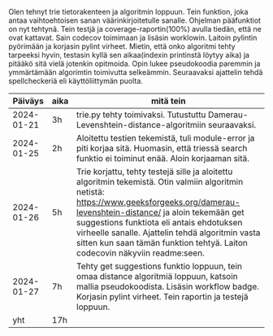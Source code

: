 Olen tehnyt trie tietorakenteen ja algoritmin loppuun. Tein funktion, joka antaa vaihtoehtoisen sanan väärinkirjoitetulle sanalle. Ohjelman pääfunktiot on nyt tehtynä. Tein testjä ja coverage-raportin(100%) avulla tiedän, että ne ovat kattavat. Sain codecov toimimaan ja lisäsin worklowin. Laitoin pylintin pyörimään ja korjasin pylint virheet. Mietin, että onko algoritmi tehty tarpeeksi hyvin, testasin kyllä sen aikaa(indexin printinstä löytyy aika) ja pitääkö sitä vielä jotenkin opitmoida. Opin lukee pseudokoodia paremmin ja ymmärtämään algorimtin toimivutta selkeämmin. Seuraavaksi ajattelin tehdä spellcheckeriä eli käyttöliittymän puolta. 

Päiväys       | aika | mitä tein |
-----------|------|--------|
2024-01-21 | 3h | trie.py tehty toimivaksi. Tutustuttu Damerau-Levenshtein-distance-algoritmiin seuraavaksi. |
2024-01-25 | 2h | Aloitettu testien tekemistä, tuli module-error ja piti korjaa sitä. Huomasin, että triessä search funktio ei toiminut enää. Aloin korjaaman sitä. |
2024-01-26 | 5h | Trie korjattu, tehty testejä sille ja aloitettu algoritmin tekemistä. Otin valmiin algoritmin netistä: https://www.geeksforgeeks.org/damerau-levenshtein-distance/ ja aloin tekemään get suggestions funktiota eli antais ehdotuksen virheelle sanalle. Ajattelin tehdä algoritmin vasta sitten kun saan tämän funktion tehtyä. Laiton codecovin näkyviin readme:seen. |
2024-01-27 | 7h | Tehty get suggestions funktio loppuun, tein omaa distance algoritmiä loppuun, katsoin mallia pseudokoodista. Lisäsin workflow badge. Korjasin pylint virheet. Tein raportin ja testejä loppuun. |
yht | 17h
